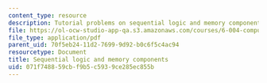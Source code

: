 ```yaml
---
content_type: resource
description: Tutorial problems on sequential logic and memory components.
file: https://ol-ocw-studio-app-qa.s3.amazonaws.com/courses/6-004-computation-structures-spring-2009/071f748859cbf9b5c5939ce285ec855b_MIT6_004s09_tutor06.pdf
file_type: application/pdf
parent_uid: 70f5eb24-11d2-7699-9d92-b0c6f5c4ac94
resourcetype: Document
title: Sequential logic and memory components
uid: 071f7488-59cb-f9b5-c593-9ce285ec855b
---
```

